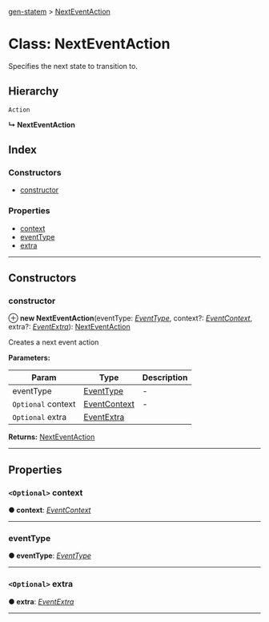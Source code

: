 [gen-statem](../README.md) > [NextEventAction](../classes/nexteventaction.md)

# Class: NextEventAction

Specifies the next state to transition to.

## Hierarchy

 `Action`

**↳ NextEventAction**

## Index

### Constructors

* [constructor](nexteventaction.md#constructor)

### Properties

* [context](nexteventaction.md#context)
* [eventType](nexteventaction.md#eventtype)
* [extra](nexteventaction.md#extra)

---

## Constructors

<a id="constructor"></a>

###  constructor

⊕ **new NextEventAction**(eventType: *[EventType](../#eventtype)*, context?: *[EventContext](../#eventcontext)*, extra?: *[EventExtra](../#eventextra)*): [NextEventAction](nexteventaction.md)

Creates a next event action

**Parameters:**

| Param | Type | Description |
| ------ | ------ | ------ |
| eventType | [EventType](../#eventtype) |  - |
| `Optional` context | [EventContext](../#eventcontext) |  - |
| `Optional` extra | [EventExtra](../#eventextra) |   |

**Returns:** [NextEventAction](nexteventaction.md)

___

## Properties

<a id="context"></a>

### `<Optional>` context

**● context**: *[EventContext](../#eventcontext)*

___
<a id="eventtype"></a>

###  eventType

**● eventType**: *[EventType](../#eventtype)*

___
<a id="extra"></a>

### `<Optional>` extra

**● extra**: *[EventExtra](../#eventextra)*

___

